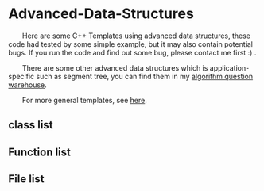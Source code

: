 # Advanced-Data-Structures
&emsp;&emsp;Here are some C++ Templates using advanced data structures, these code had tested by some simple example, but it may also contain potential bugs. If you run the code and find out some bug, please contact me first :) .

&emsp;&emsp;There are some other advanced data structures which is application-specific such as segment tree, you can find them in my [algorithm question warehouse]().

&emsp;&emsp;For more general templates, see [here](https://github.com/xx-luozi-xx/LZ_STL).

## class list

## Function list

## File list